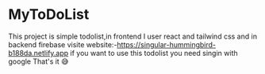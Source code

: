 # MyToDoList
This project is simple todolist,in frontend I user react and tailwind css and in backend firebase
visite website:-https://singular-hummingbird-b188da.netlify.app
if you want to use this todolist you need singin with google That's it 😅
